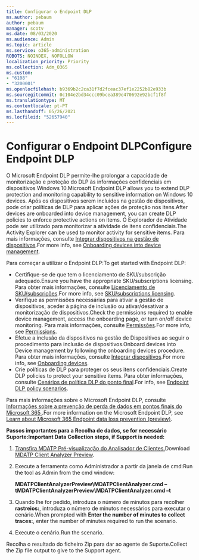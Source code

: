 ```yaml
---
title: Configurar o Endpoint DLP
ms.author: pebaum
author: pebaum
manager: scotv
ms.date: 08/03/2020
ms.audience: Admin
ms.topic: article
ms.service: o365-administration
ROBOTS: NOINDEX, NOFOLLOW
localization_priority: Priority
ms.collection: Adm_O365
ms.custom:
- "6108"
- "3200001"
ms.openlocfilehash: b9369b2c2ca31f7d2fceac37ef1e2252b82e933b
ms.sourcegitcommit: 0c104e2bd34ccc09bcea389e470692e92bcf1f8f
ms.translationtype: MT
ms.contentlocale: pt-PT
ms.lasthandoff: 05/26/2021
ms.locfileid: "52657940"
---
```

# <a name="configure-endpoint-dlp"></a><span data-ttu-id="b8073-102">Configurar o Endpoint DLP</span><span class="sxs-lookup"><span data-stu-id="b8073-102">Configure Endpoint DLP</span></span>

<span data-ttu-id="b8073-103">O Microsoft Endpoint DLP permite-lhe prolongar a capacidade de monitorização e proteção do DLP às informações confidenciais em dispositivos Windows 10.</span><span class="sxs-lookup"><span data-stu-id="b8073-103">Microsoft Endpoint DLP allows you to extend DLP protection and monitoring capability to sensitive information on Windows 10 devices.</span></span> <span data-ttu-id="b8073-104">Após os dispositivos serem incluídos na gestão de dispositivos, pode criar políticas de DLP para aplicar ações de proteção nos itens.</span><span class="sxs-lookup"><span data-stu-id="b8073-104">After devices are onboarded into device management, you can create DLP policies to enforce protective actions on items.</span></span> <span data-ttu-id="b8073-105">O Explorador de Atividade pode ser utilizado para monitorizar a atividade de itens confidenciais.</span><span class="sxs-lookup"><span data-stu-id="b8073-105">The Activity Explorer can be used to monitor activity for sensitive items.</span></span> <span data-ttu-id="b8073-106">Para mais informações, consulte [Integrar dispositivos na gestão de dispositivos](/microsoft-365/compliance/endpoint-dlp-getting-started#onboarding-devices-into-device-management).</span><span class="sxs-lookup"><span data-stu-id="b8073-106">For more info, see [Onboarding devices into device management](/microsoft-365/compliance/endpoint-dlp-getting-started#onboarding-devices-into-device-management).</span></span>  

<span data-ttu-id="b8073-107">Para começar a utilizar o Endpoint DLP:</span><span class="sxs-lookup"><span data-stu-id="b8073-107">To get started with Endpoint DLP:</span></span>

- <span data-ttu-id="b8073-108">Certifique-se de que tem o licenciamento de SKU/subscrição adequado.</span><span class="sxs-lookup"><span data-stu-id="b8073-108">Ensure you have the appropriate SKU/subscriptions licensing.</span></span> <span data-ttu-id="b8073-109">Para obter mais informações, consulte [Licenciamento de SKU/subscrições](/microsoft-365/compliance/endpoint-dlp-getting-started#skusubscriptions-licensing).</span><span class="sxs-lookup"><span data-stu-id="b8073-109">For more info, see [SKU/subscriptions licensing](/microsoft-365/compliance/endpoint-dlp-getting-started#skusubscriptions-licensing).</span></span>
- <span data-ttu-id="b8073-110">Verifique as permissões necessárias para ativar a gestão de dispositivos, aceder à página de inclusão ou ativar/desativar a monitorização de dispositivos.</span><span class="sxs-lookup"><span data-stu-id="b8073-110">Check the permissions required to enable device management, access the onboarding page, or turn on/off device monitoring.</span></span> <span data-ttu-id="b8073-111">Para mais informações, consulte [Permissões](/microsoft-365/compliance/endpoint-dlp-getting-started#permissions).</span><span class="sxs-lookup"><span data-stu-id="b8073-111">For more info, see [Permissions](/microsoft-365/compliance/endpoint-dlp-getting-started#permissions).</span></span>
- <span data-ttu-id="b8073-112">Efetue a inclusão da dispositivos na gestão de Dispositivos ao seguir o procedimento para inclusão de dispositivos.</span><span class="sxs-lookup"><span data-stu-id="b8073-112">Onboard devices into Device management by following the onboarding devices procedure.</span></span> <span data-ttu-id="b8073-113">Para obter mais informações, consulte [Integrar dispositivos](/microsoft-365/compliance/endpoint-dlp-getting-started#onboarding-devices).</span><span class="sxs-lookup"><span data-stu-id="b8073-113">For more info, see [Onboarding devices](/microsoft-365/compliance/endpoint-dlp-getting-started#onboarding-devices).</span></span> 
- <span data-ttu-id="b8073-114">Crie políticas de DLP para proteger os seus itens confidenciais.</span><span class="sxs-lookup"><span data-stu-id="b8073-114">Create DLP policies to protect your sensitive items.</span></span> <span data-ttu-id="b8073-115">Para obter informações, consulte [Cenários de política DLP do ponto final](/microsoft-365/compliance/endpoint-dlp-using?view=o365-worldwide#endpoint-dlp-policy-scenarios).</span><span class="sxs-lookup"><span data-stu-id="b8073-115">For info, see [Endpoint DLP policy scenarios](/microsoft-365/compliance/endpoint-dlp-using?view=o365-worldwide#endpoint-dlp-policy-scenarios).</span></span>

<span data-ttu-id="b8073-116">Para mais informações sobre o Microsoft Endpoint DLP, consulte [Informações sobre a prevenção de perda de dados em pontos finais do Microsoft 365 ](/microsoft-365/compliance/endpoint-dlp-learn-about).</span><span class="sxs-lookup"><span data-stu-id="b8073-116">For more information on the Microsoft Endpoint DLP, see [Learn about Microsoft 365 Endpoint data loss prevention (preview)](/microsoft-365/compliance/endpoint-dlp-learn-about).</span></span>

<span data-ttu-id="b8073-117">**Passos importantes para a Recolha de dados, se for necessário Suporte:**</span><span class="sxs-lookup"><span data-stu-id="b8073-117">**Important Data Collection steps, if Support is needed:**</span></span>

1. <span data-ttu-id="b8073-118">[Transfira MDATP Pré-visualização do Analisador de Clientes.](https://aka.ms/betamdatpanalyzer)</span><span class="sxs-lookup"><span data-stu-id="b8073-118">Download [MDATP Client Analyzer Preview](https://aka.ms/betamdatpanalyzer).</span></span>
1. <span data-ttu-id="b8073-119">Execute a ferramenta como Administrador a partir da janela de cmd:</span><span class="sxs-lookup"><span data-stu-id="b8073-119">Run the tool as Admin from the cmd window:</span></span>

    <span data-ttu-id="b8073-120">**MDATPClientAnalyzerPreview\MDATPClientAnalyzer.cmd –t**</span><span class="sxs-lookup"><span data-stu-id="b8073-120">**MDATPClientAnalyzerPreview\MDATPClientAnalyzer.cmd –t**</span></span>

1. <span data-ttu-id="b8073-121">Quando lhe for pedido, introduza o número de minutos para recolher **rastreios:**, introduza o número de minutos necessários para executar o cenário.</span><span class="sxs-lookup"><span data-stu-id="b8073-121">When prompted with **Enter the number of minutes to collect traces:**, enter the number of minutes required to run the scenario.</span></span>
1. <span data-ttu-id="b8073-122">Execute o cenário.</span><span class="sxs-lookup"><span data-stu-id="b8073-122">Run the scenario.</span></span>

<span data-ttu-id="b8073-123">Recolha o resultado do ficheiro Zip para dar ao agente de Suporte.</span><span class="sxs-lookup"><span data-stu-id="b8073-123">Collect the Zip file output to give to the Support agent.</span></span>
